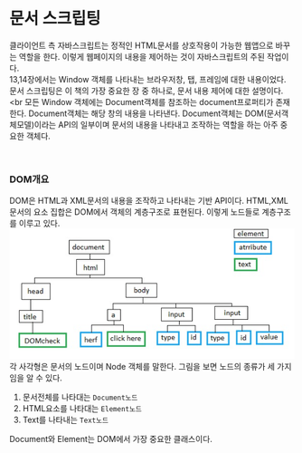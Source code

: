 # 문서 스크립팅

클라이언트 측 자바스크립트는 정적인 HTML문서를 상호작용이 가능한 웹앱으로 바꾸는 역할을 한다. 
이렇게 웹페이지의 내용을 제어하는 것이 자바스크립트의 주된 작업이다. <br>
13,14장에서는 Window 객체를 나타내는 브라우저창, 탭, 프레임에 대한 내용이었다. <br>
문서 스크립팅은 이 책의 가장 중요한 장 중 하나로, 문서 내용 제어에 대한 설명이다. <br
모든 Window 객체에는 Document객체를 참조하는 document프로퍼티가 존재한다. Document객체는 해당 창의 내용을 나타낸다.
Document객체는 DOM(문서객체모델)이라는 API의 일부이며 문서의 내용을 나타내고 조작하는 역할을 하는 아주 중요한 객체다.

<br>

### DOM개요
DOM은 HTML과 XML문서의 내용을 조작하고 나타내는 기반 API이다. HTML,XML문서의 요소 집합은 DOM에서 객체의 계층구조로 표현된다.
이렇게 노드들로 계층구조를 이루고 있다. 
<br>
<img src="../img/3-1.jpg">
<br>
각 사각형은 문서의 노드이며 Node 객체를 말한다. 그림을 보면 노드의 종류가 세 가지임을 알 수 있다.
1. 문서전체를 나타대는 <code>Document노드</code>
2. HTML요소를 나타대는 <code>Element노드</code>
3. Text를 나타내는 <code>Text노드</code>

Document와 Element는 DOM에서 가장 중요한 클래스이다.

